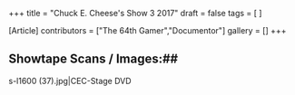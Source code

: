 +++
title = "Chuck E. Cheese's Show 3 2017"
draft = false
tags = [ ]

[Article]
contributors = ["The 64th Gamer","Documentor"]
gallery = []
+++
## Showtape Scans / Images:## 
<gallery>
s-l1600 (37).jpg|CEC-Stage DVD
</gallery>